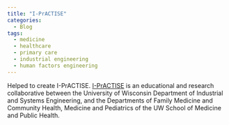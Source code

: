 ```yaml
---
title: "I-PrACTISE"
categories:
  - Blog
tags:
  - medicine
  - healthcare
  - primary care
  - industrial engineering
  - human factors engineering
---
```



Helped to create I-PrACTISE. [I-PrACTISE](https://www.fammed.wisc.edu/i-practise/about/) is an educational and research collaborative between the University of Wisconsin Department of Industrial and Systems Engineering, and the Departments of Family Medicine and Community Health, Medicine and Pediatrics of the UW School of Medicine and Public Health.
